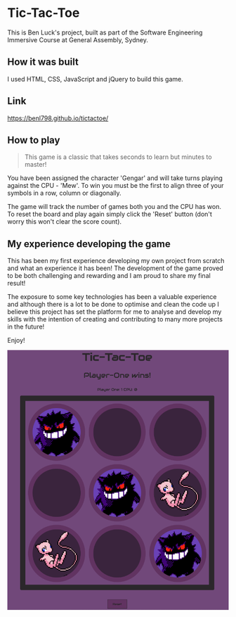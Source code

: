 # Tic-Tac-Toe

This is Ben Luck's project, built as part of the Software Engineering Immersive Course at General Assembly, Sydney.

## How it was built

I used HTML, CSS, JavaScript and jQuery to build this game.

## Link

https://benl798.github.io/tictactoe/

## How to play

> This game is a classic that takes seconds to learn but minutes to master!

You have been assigned the character 'Gengar' and will take turns playing against the CPU - 'Mew'. To win you must be the first to align three of your symbols in a row, column or diagonally.

The game will track the number of games both you and the CPU has won. To reset the board and play again simply click the 'Reset' button (don't worry this won't clear the score count).


## My experience developing the game

This has been my first experience developing my own project from scratch and what an experience it has been! The development of the game proved to be both challenging and rewarding and I am proud to share my final result!

The exposure to some key technologies has been a valuable experience and although there is a lot to be done to optimise and clean the code up I believe this project has set the platform for me to analyse and develop my skills with the intention of creating and contributing to many more projects in the future!  

Enjoy!


<img src="images/screenshot.png">
